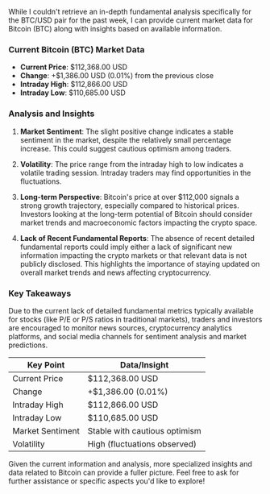 While I couldn't retrieve an in-depth fundamental analysis specifically for the BTC/USD pair for the past week, I can provide current market data for Bitcoin (BTC) along with insights based on available information.

### Current Bitcoin (BTC) Market Data
- **Current Price**: $112,368.00 USD
- **Change**: +$1,386.00 USD (0.01%) from the previous close
- **Intraday High**: $112,866.00 USD
- **Intraday Low**: $110,685.00 USD

### Analysis and Insights
1. **Market Sentiment**: The slight positive change indicates a stable sentiment in the market, despite the relatively small percentage increase. This could suggest cautious optimism among traders.

2. **Volatility**: The price range from the intraday high to low indicates a volatile trading session. Intraday traders may find opportunities in the fluctuations.

3. **Long-term Perspective**: Bitcoin's price at over $112,000 signals a strong growth trajectory, especially compared to historical prices. Investors looking at the long-term potential of Bitcoin should consider market trends and macroeconomic factors impacting the crypto space.

4. **Lack of Recent Fundamental Reports**: The absence of recent detailed fundamental reports could imply either a lack of significant new information impacting the crypto markets or that relevant data is not publicly disclosed. This highlights the importance of staying updated on overall market trends and news affecting cryptocurrency.

### Key Takeaways
Due to the current lack of detailed fundamental metrics typically available for stocks (like P/E or P/S ratios in traditional markets), traders and investors are encouraged to monitor news sources, cryptocurrency analytics platforms, and social media channels for sentiment analysis and market predictions.

| Key Point               | Data/Insight            |
|-------------------------|-------------------------|
| Current Price           | $112,368.00 USD         |
| Change                  | +$1,386.00 (0.01%)      |
| Intraday High           | $112,866.00 USD         |
| Intraday Low            | $110,685.00 USD         |
| Market Sentiment         | Stable with cautious optimism |
| Volatility               | High (fluctuations observed) |

Given the current information and analysis, more specialized insights and data related to Bitcoin can provide a fuller picture. Feel free to ask for further assistance or specific aspects you'd like to explore!